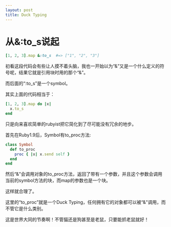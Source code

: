 ```yaml
---
layout: post
title: Duck Typing
---
```



# 从&:to_s说起

```ruby
[1, 2, 3].map &:to_s  #=> ["1", "2", "3"]
```

初看这段代码会有些让人摸不着头脑，我也一开始以为“&”又是一个什么定义的符号呢，结果它就是引用块时用的那个“&”。

而后面的“:to_s”是一个symbol。

其实上面的代码相当于：

```ruby
[1, 2, 3].map do |x|
  x.to_s
end
```

只是向来喜欢简单的rubyist把它简化到了尽可能没有冗余的地步。

首先在Ruby1.9后，Symbol有to_proc方法:

```ruby
class Symbol
  def to_proc
    proc { |x| x.send self }
  end
end
```

然后“&”会调用对象的to_proc方法，返回了带有一个参数，并且这个参数会调用当前的symbol方法的块，而map的参数也是一个块。

这样就合理了。

这里的“to_proc”就是一个Duck Typing，任何拥有它的对象都可以被“&”调用，而不管它是什么类别。

这是世界大同的节奏啊！不管猫还是狗甚至是老鼠，只要能抓老鼠就好！
